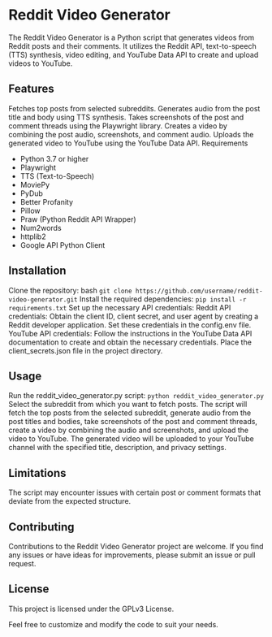 # Reddit Video Generator

The Reddit Video Generator is a Python script that generates videos from Reddit posts and their comments. It utilizes the Reddit API, text-to-speech (TTS) synthesis, video editing, and YouTube Data API to create and upload videos to YouTube.

## Features

Fetches top posts from selected subreddits.
Generates audio from the post title and body using TTS synthesis.
Takes screenshots of the post and comment threads using the Playwright library.
Creates a video by combining the post audio, screenshots, and comment audio.
Uploads the generated video to YouTube using the YouTube Data API.
Requirements

- Python 3.7 or higher
- Playwright
- TTS (Text-to-Speech)
- MoviePy
- PyDub
- Better Profanity
- Pillow
- Praw (Python Reddit API Wrapper)
- Num2words
- httplib2
- Google API Python Client

## Installation

Clone the repository:
bash
`git clone https://github.com/username/reddit-video-generator.git`
Install the required dependencies:
`pip install -r requirements.txt`
Set up the necessary API credentials:
Reddit API credentials: Obtain the client ID, client secret, and user agent by creating a Reddit developer application. Set these credentials in the config.env file.
YouTube API credentials: Follow the instructions in the YouTube Data API documentation to create and obtain the necessary credentials. Place the client_secrets.json file in the project directory.

## Usage

Run the reddit_video_generator.py script:
`python reddit_video_generator.py`
Select the subreddit from which you want to fetch posts.
The script will fetch the top posts from the selected subreddit, generate audio from the post titles and bodies, take screenshots of the post and comment threads, create a video by combining the audio and screenshots, and upload the video to YouTube.
The generated video will be uploaded to your YouTube channel with the specified title, description, and privacy settings.

## Limitations

The script may encounter issues with certain post or comment formats that deviate from the expected structure.

## Contributing

Contributions to the Reddit Video Generator project are welcome. If you find any issues or have ideas for improvements, please submit an issue or pull request.

## License

This project is licensed under the GPLv3 License.

Feel free to customize and modify the code to suit your needs.
